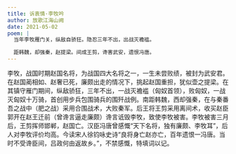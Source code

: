 ```yaml
---
title: 诉衷情·李牧吟
author: 放歌江海山阙
date: 2021-05-02
poem: |
  当年李牧雁门关，纵敌自骄狂。隐忍三年不出，出战灭襜褴。

  距韩魏，却强秦，赵提梁。间成王剪，谗害武安，遗恨冯唐。
---
```


李牧，战国时期赵国名将，为战国四大名将之一，一生未尝败绩，被封为武安君。在赵国蔺相如、赵奢已死，廉颇出走的情况下，挑起赵国重担，犹似壶之提梁。在其镇守雁门期间，纵敌骄狂，三年不出，一战灭襜褴（匈奴首领），败匈奴，一战灭匈奴十万骑，首创用步兵包围骑兵的围歼战例。南距韩魏，西却强秦，在与秦番吾之战中（肥之战）采用合围战术，大败秦军。后王将王剪采用离间术，收买赵臣郭开在赵王迁前（曾谗言逼走廉颇）谗言诋毁李牧，致使李牧被害。李牧被害三月后，王剪挥师邯郸，赵国亡。汉臣冯唐曾感慨“天下名将，独有廉颇、李牧耳”，后人对李牧评价均高。今读宋人徐钧咏史诗“良将身亡赵亦亡，百年遗恨一冯唐。当时不受谗臣间，吕政何由返故乡。”，不禁感慨，特填词以记。
